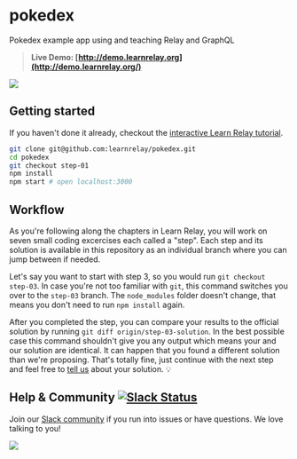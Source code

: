 # pokedex

Pokedex example app using and teaching Relay and GraphQL

> **Live Demo: [http://demo.learnrelay.org](http://demo.learnrelay.org/)**

![](https://i.gyazo.com/adcc4675cd466195adf727ba8a32b544.gif)

## Getting started

If you haven't done it already, checkout the [interactive Learn Relay tutorial](https://learnrelay.org/).

```sh
git clone git@github.com:learnrelay/pokedex.git
cd pokedex
git checkout step-01
npm install
npm start # open localhost:3000
```

## Workflow

As you're following along the chapters in Learn Relay, you will work on seven small coding excercises each called a "step". Each step and its solution is available in this repository as an individual branch where you can jump between if needed.

Let's say you want to start with step 3, so you would run `git checkout step-03`. In case you're not too familiar with `git`, this command switches you over to the `step-03` branch. The `node_modules` folder doesn't change, that means you don't need to run `npm install` again.

After you completed the step, you can compare your results to the official solution by running `git diff origin/step-03-solution`. In the best possible case this command shouldn't give you any output which means your and our solution are identical. It can happen that you found a different solution than we're proposing. That's totally fine, just continue with the next step and feel free to [tell us](http://slack.graph.cool/) about your solution. 💡

## Help & Community [![Slack Status](https://slack.graph.cool/badge.svg)](https://slack.graph.cool)

Join our [Slack community](http://slack.graph.cool/) if you run into issues or have questions. We love talking to you!

![](http://i.imgur.com/5RHR6Ku.png)

